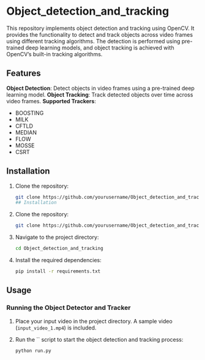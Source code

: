 # Object_detection_and_tracking
This repository implements object detection and tracking using OpenCV. It provides the functionality to detect and track objects across video frames using different tracking algorithms. The detection is performed using pre-trained deep learning models, and object tracking is achieved with OpenCV’s built-in tracking algorithms.
## Features
**Object Detection**: Detect objects in video frames using a pre-trained deep learning model.
**Object Tracking**: Track detected objects over time across video frames.
**Supported Trackers**:
- BOOSTING
- MILK
- CFTLD
- MEDIAN
- FLOW
- MOSSE
- CSRT
## Installation

1. Clone the repository:

   ```bash
   git clone https://github.com/yourusername/Object_detection_and_tracking.git
   ## Installation

1. Clone the repository:

   ```bash
   git clone https://github.com/yourusername/Object_detection_and_tracking.git
   ```

2. Navigate to the project directory:

   ```bash
   cd Object_detection_and_tracking
   ```

3. Install the required dependencies:

   ```bash
   pip install -r requirements.txt
   ```

## Usage

### Running the Object Detector and Tracker

1. Place your input video in the project directory. A sample video (`input_video_1.mp4`) is included.
2. Run the `` script to start the object detection and tracking process:

   ```bash
   python run.py
   ```
